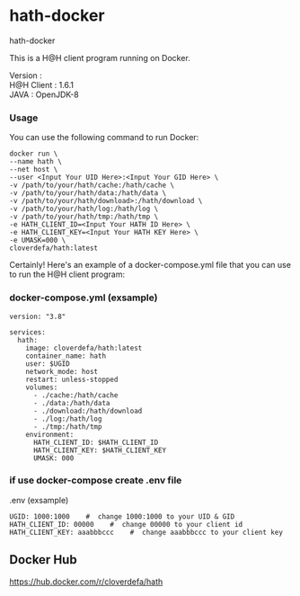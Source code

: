 # hath-docker    
    
hath-docker   

This is a H@H client program running on Docker.   
   
Version :   
H@H Client : 1.6.1   
JAVA : OpenJDK-8   
   
### Usage  
You can use the following command to run Docker:
```
docker run \
--name hath \
--net host \
--user <Input Your UID Here>:<Input Your GID Here> \
-v /path/to/your/hath/cache:/hath/cache \
-v /path/to/your/hath/data:/hath/data \ 
-v /path/to/your/hath/download>:/hath/download \
-v /path/to/your/hath/log:/hath/log \
-v /path/to/your/hath/tmp:/hath/tmp \
-e HATH_CLIENT_ID=<Input Your HATH ID Here> \
-e HATH_CLIENT_KEY=<Input Your HATH KEY Here> \
-e UMASK=000 \
cloverdefa/hath:latest
```

Certainly! Here's an example of a docker-compose.yml file that you can use to run the H@H client program:   

### docker-compose.yml (exsample)    
```
version: "3.8"

services:
  hath:  
    image: cloverdefa/hath:latest
    container_name: hath
    user: $UGID
    network_mode: host
    restart: unless-stopped
    volumes:
      - ./cache:/hath/cache
      - ./data:/hath/data  
      - ./download:/hath/download
      - ./log:/hath/log
      - ./tmp:/hath/tmp
    environment:
      HATH_CLIENT_ID: $HATH_CLIENT_ID
      HATH_CLIENT_KEY: $HATH_CLIENT_KEY
      UMASK: 000
```

### if use docker-compose create .env file   
.env (exsample)    

```
UGID: 1000:1000    #  change 1000:1000 to your UID & GID
HATH_CLIENT_ID: 00000    #  change 00000 to your client id
HATH_CLIENT_KEY: aaabbbccc    #  change aaabbbccc to your client key

```
   
## Docker Hub

https://hub.docker.com/r/cloverdefa/hath
